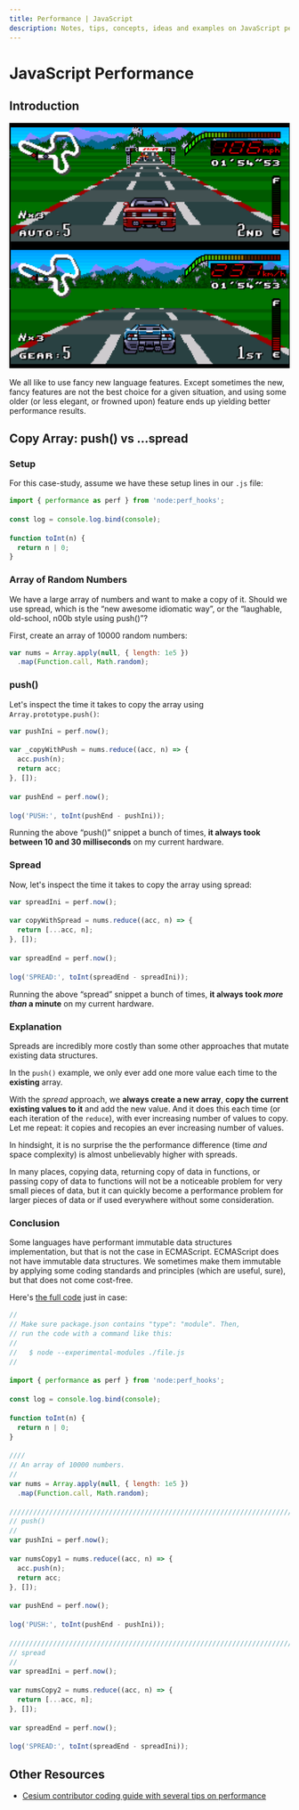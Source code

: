 ```yaml
---
title: Performance | JavaScript
description: Notes, tips, concepts, ideas and examples on JavaScript performance.
---
```


# JavaScript Performance

## Introduction

![JavaScript performance Top Gear I game screenshot](__assets/top-gear-game-kph-mph.png)

We all like to use fancy new language features.
Except sometimes the new, fancy features are not the best choice for a given situation, and using some older (or less elegant, or frowned upon) feature ends up yielding better performance results.

## Copy Array: push() vs ...spread

### Setup

For this case-study, assume we have these setup lines in our `.js` file:

```javascript
import { performance as perf } from 'node:perf_hooks';

const log = console.log.bind(console);

function toInt(n) {
  return n | 0;
}
```

### Array of Random Numbers

We have a large array of numbers and want to make a copy of it.
Should we use spread, which is the “new awesome idiomatic way”, or the “laughable, old-school, n00b style using push()”?

First, create an array of 10000 random numbers:

```javascript
var nums = Array.apply(null, { length: 1e5 })
  .map(Function.call, Math.random);
```

### push()

Let's inspect the time it takes to copy the array using `Array.prototype.push()`:

```javascript
var pushIni = perf.now();

var _copyWithPush = nums.reduce((acc, n) => {
  acc.push(n);
  return acc;
}, []);

var pushEnd = perf.now();

log('PUSH:', toInt(pushEnd - pushIni));
```

Running the above “push()” snippet a bunch of times, **it always took between 10 and 30 milliseconds** on my current hardware.

### Spread

Now, let's inspect the time it takes to copy the array using spread:

```javascript
var spreadIni = perf.now();

var copyWithSpread = nums.reduce((acc, n) => {
  return [...acc, n];
}, []);

var spreadEnd = perf.now();

log('SPREAD:', toInt(spreadEnd - spreadIni));
```

Running the above “spread” snippet a bunch of times, **it always took *more than* a minute** on my current hardware.

### Explanation

Spreads are incredibly more costly than some other approaches that mutate existing data structures.

In the `push()` example, we only ever add one more value each time to the **existing** array.

With the _spread_ approach, we **always create a new array**, **copy the current existing values to it** and add the new value.
And it does this each time (or each iteration of the `reduce`), with ever increasing number of values to copy.
Let me repeat: it copies and recopies an ever increasing number of values.

In hindsight, it is no surprise the the performance difference (time _and_ space complexity) is almost unbelievably higher with spreads.

In many places, copying data, returning copy of data in functions, or passing copy of data to functions will not be a noticeable problem for very small pieces of data, but it can quickly become a performance problem for larger pieces of data or if used everywhere without some consideration.

### Conclusion

Some languages have performant immutable data structures implementation, but that is not the case in ECMAScript.
ECMAScript does not have immutable data structures.
We sometimes make them immutable by applying some coding standards and principles (which are useful, sure), but that does not come cost-free.

Here's [the full code](https://gitlab.com/devhowto/dev-how-to/-/blob/devel/src/javascript/performance/perf_array_spread_push.js) just in case:

```javascript
//
// Make sure package.json contains "type": "module". Then,
// run the code with a command like this:
//
//   $ node --experimental-modules ./file.js
//

import { performance as perf } from 'node:perf_hooks';

const log = console.log.bind(console);

function toInt(n) {
  return n | 0;
}

////
// An array of 10000 numbers.
//
var nums = Array.apply(null, { length: 1e5 })
  .map(Function.call, Math.random);

////////////////////////////////////////////////////////////////////////
// push()
//
var pushIni = perf.now();

var numsCopy1 = nums.reduce((acc, n) => {
  acc.push(n);
  return acc;
}, []);

var pushEnd = perf.now();

log('PUSH:', toInt(pushEnd - pushIni));

////////////////////////////////////////////////////////////////////////
// spread
//
var spreadIni = perf.now();

var numsCopy2 = nums.reduce((acc, n) => {
  return [...acc, n];
}, []);

var spreadEnd = perf.now();

log('SPREAD:', toInt(spreadEnd - spreadIni));
```

## Other Resources

- [Cesium contributor coding guide with several tips on performance](https://github.com/CesiumGS/cesium/blob/main/Documentation/Contributors/CodingGuide/README.md)
